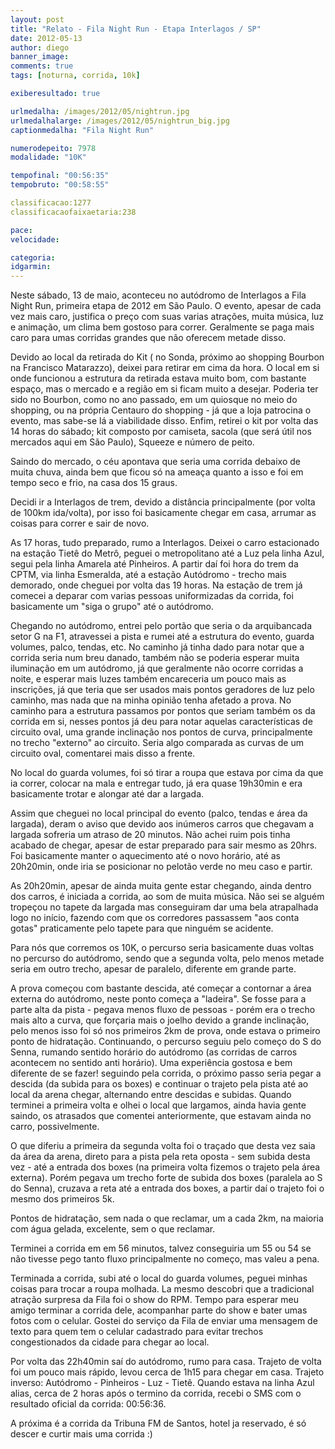 ```yaml
---
layout: post
title: "Relato - Fila Night Run - Etapa Interlagos / SP"
date: 2012-05-13
author: diego
banner_image:
comments: true
tags: [noturna, corrida, 10k]

exiberesultado: true

urlmedalha: /images/2012/05/nightrun.jpg
urlmedalhalarge: /images/2012/05/nightrun_big.jpg
captionmedalha: "Fila Night Run"

numerodepeito: 7978
modalidade: "10K"

tempofinal: "00:56:35"
tempobruto: "00:58:55"

classificacao:1277
classificacaofaixaetaria:238

pace: 
velocidade:

categoria: 
idgarmin: 
---
```


Neste sábado, 13 de maio, aconteceu no autódromo de Interlagos a Fila Night Run, primeira etapa de 2012 em São Paulo. O evento, apesar de cada vez mais caro, justifica o preço com suas varias atrações, muita música, luz e animação, um clima bem gostoso para correr. Geralmente se paga mais caro para umas corridas grandes que não oferecem metade disso.

Devido ao local da retirada do Kit ( no Sonda, próximo ao shopping Bourbon na Francisco Matarazzo), deixei para retirar em cima da hora. O local em si onde funcionou a estrutura da retirada estava muito bom, com bastante espaço, mas o mercado e a região em si ficam muito a desejar. Poderia ter sido no Bourbon, como no ano passado, em um quiosque no meio do shopping, ou na própria Centauro do shopping - já que a loja patrocina o evento, mas sabe-se lá a viabilidade disso. Enfim, retirei o kit por volta das 14 horas do sábado; kit composto por camiseta, sacola (que será útil nos mercados aqui em São Paulo), Squeeze e número de peito.

Saindo do mercado, o céu apontava que seria uma corrida debaixo de muita chuva, ainda bem que ficou só na ameaça quanto a isso e foi em tempo seco e frio, na casa dos 15 graus.

<!--more-->

Decidi ir a Interlagos de trem, devido a distância principalmente (por volta de 100km ida/volta), por isso foi basicamente chegar em casa, arrumar as coisas para correr e sair de novo.

As 17 horas, tudo preparado, rumo a Interlagos. Deixei o carro estacionado na estação Tietê do Metrô, peguei o metropolitano até a Luz pela linha Azul, segui pela linha Amarela até Pinheiros. A partir daí foi hora do trem da CPTM, via linha Esmeralda, até a estação Autódromo - trecho mais demorado, onde cheguei por volta das 19 horas. Na estação de trem já comecei a deparar com varias pessoas uniformizadas da corrida, foi basicamente um "siga o grupo" até o autódromo.

Chegando no autódromo, entrei pelo portão que seria o da arquibancada setor G na F1, atravessei a pista e rumei até a estrutura do evento, guarda volumes, palco, tendas, etc. No caminho já tinha dado para notar que a corrida seria num breu danado, também não se poderia esperar muita iluminação em um autódromo, já que geralmente não ocorre corridas a noite, e esperar mais luzes também encareceria um pouco mais as inscrições, já que teria que ser usados mais pontos geradores de luz pelo caminho, mas nada que na minha opinião tenha afetado a prova. No caminho para a estrutura passamos por pontos que seriam também os da corrida em si, nesses pontos já deu para notar aquelas características de circuito oval, uma grande inclinação nos pontos de curva, principalmente no trecho "externo" ao circuito. Seria algo comparada as curvas de um circuito oval, comentarei mais disso a frente.

No local do guarda volumes, foi só tirar a roupa que estava por cima da que ia correr, colocar na mala e entregar tudo, já era quase 19h30min e era basicamente trotar e alongar até dar a largada.

Assim que cheguei no local principal do evento (palco, tendas e área da largada), deram o aviso que devido aos inúmeros carros que chegavam a largada sofreria um atraso de 20 minutos. Não achei ruim pois tinha acabado de chegar, apesar de estar preparado para sair mesmo as 20hrs. Foi basicamente manter o aquecimento até o novo horário, até as 20h20min, onde iria se posicionar no pelotão verde no meu caso e partir.

As 20h20min, apesar de ainda muita gente estar chegando, ainda dentro dos carros, é iniciada a corrida, ao som de muita música. Não sei se alguém tropeçou no tapete da largada mas conseguiram dar uma bela atrapalhada logo no início, fazendo com que os corredores passassem "aos conta gotas" praticamente pelo tapete para que ninguém se acidente.

Para nós que corremos os 10K, o percurso seria basicamente duas voltas no percurso do autódromo, sendo que a segunda volta, pelo menos metade seria em outro trecho, apesar de paralelo, diferente em grande parte.

A prova começou com bastante descida, até começar a contornar a área externa do autódromo, neste ponto começa a "ladeira". Se fosse para a parte alta da pista - pegava menos fluxo de pessoas - porém era o trecho mais alto a curva, que forçaria mais o joelho devido a grande inclinação, pelo menos isso foi só nos primeiros 2km de prova, onde estava o primeiro ponto de hidratação. Continuando, o percurso seguiu pelo começo do S do Senna, rumando sentido horário do autódromo (as corridas de carros acontecem no sentido anti horário). Uma experiência gostosa e bem diferente de se fazer! seguindo pela corrida, o próximo passo seria pegar a descida (da subida para os boxes) e continuar o trajeto pela pista até ao local da arena chegar, alternando entre descidas e subidas. Quando terminei a primeira volta e olhei o local que largamos, ainda havia gente saindo, os atrasados que comentei anteriormente, que estavam ainda no carro, possivelmente.

O que diferiu a primeira da segunda volta foi o traçado que desta vez saia da área da arena, direto para a pista pela reta oposta - sem subida desta vez - até a entrada dos boxes (na primeira volta fizemos o trajeto pela área externa). Porém pegava um trecho forte de subida dos boxes (paralela ao S do Senna), cruzava a reta até a entrada dos boxes, a partir daí o trajeto foi o mesmo dos primeiros 5k.

Pontos de hidratação, sem nada o que reclamar, um a cada 2km, na maioria com água gelada, excelente, sem o que reclamar.

Terminei a corrida em em 56 minutos, talvez conseguiria um 55 ou 54 se não tivesse pego tanto fluxo principalmente no começo, mas valeu a pena.

Terminada a corrida, subi até o local do guarda volumes, peguei minhas coisas para trocar a roupa molhada. La mesmo descobri que a tradicional atração surpresa da Fila foi o show do RPM. Tempo para esperar meu amigo terminar a corrida dele, acompanhar parte do show e bater umas fotos com o celular. Gostei do serviço da Fila de enviar uma mensagem de texto para quem tem o celular cadastrado para evitar trechos congestionados da cidade para chegar ao local.

Por volta das 22h40min saí do autódromo, rumo para casa. Trajeto de volta foi um pouco mais rápido, levou cerca de 1h15 para chegar em casa. Trajeto inverso: Autódromo - Pinheiros - Luz - Tietê. Quando estava na linha Azul alias, cerca de 2 horas após o termino da corrida, recebi o SMS com o resultado oficial da corrida: 00:56:36.

A próxima é a corrida da Tribuna FM de Santos, hotel ja reservado, é só descer e curtir mais uma corrida :)



